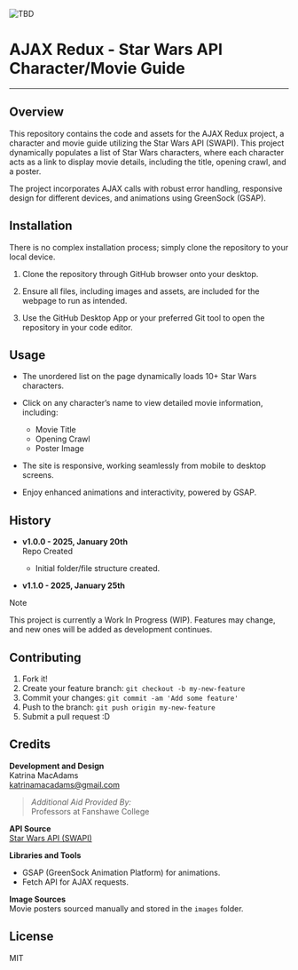 ![TBD](images/)

# AJAX Redux - Star Wars API Character/Movie Guide
---
## Overview
This repository contains the code and assets for the AJAX Redux project, a character and movie guide utilizing the Star Wars API (SWAPI). This project dynamically populates a list of Star Wars characters, where each character acts as a link to display movie details, including the title, opening crawl, and a poster.

The project incorporates AJAX calls with robust error handling, responsive design for different devices, and animations using GreenSock (GSAP). 

## Installation
There is no complex installation process; simply clone the repository to your local device. 

1. Clone the repository through GitHub browser onto your desktop.

2. Ensure all files, including images and assets, are included for the webpage to run as intended.

3. Use the GitHub Desktop App or your preferred Git tool to open the repository in your code editor.

## Usage
- The unordered list on the page dynamically loads 10+ Star Wars characters.

- Click on any character’s name to view detailed movie information, including:
  - Movie Title
  - Opening Crawl
  - Poster Image 

- The site is responsive, working seamlessly from mobile to desktop screens.

- Enjoy enhanced animations and interactivity, powered by GSAP.

## History
- **v1.0.0 - 2025, January 20th**  
    Repo Created
    - Initial folder/file structure created.

- **v1.1.0 - 2025, January 25th**  
    

> [!NOTE]
> This project is currently a Work In Progress (WIP). Features may change, and new ones will be added as development continues.

## Contributing
1. Fork it!
2. Create your feature branch: `git checkout -b my-new-feature`
3. Commit your changes: `git commit -am 'Add some feature'`
4. Push to the branch: `git push origin my-new-feature`
5. Submit a pull request :D

## Credits
**Development and Design**  
Katrina MacAdams  
katrinamacadams@gmail.com

> *Additional Aid Provided By:*  
Professors at Fanshawe College

**API Source**  
[Star Wars API (SWAPI)](https://swapi.dev)

**Libraries and Tools**  
- GSAP (GreenSock Animation Platform) for animations.
- Fetch API for AJAX requests.

**Image Sources**  
Movie posters sourced manually and stored in the `images` folder.

## License
MIT
